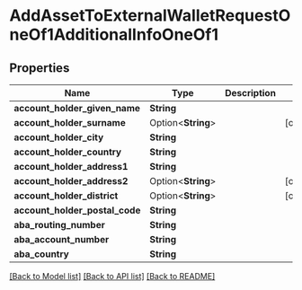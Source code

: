 # AddAssetToExternalWalletRequestOneOf1AdditionalInfoOneOf1

## Properties

Name | Type | Description | Notes
------------ | ------------- | ------------- | -------------
**account_holder_given_name** | **String** |  | 
**account_holder_surname** | Option<**String**> |  | [optional]
**account_holder_city** | **String** |  | 
**account_holder_country** | **String** |  | 
**account_holder_address1** | **String** |  | 
**account_holder_address2** | Option<**String**> |  | [optional]
**account_holder_district** | Option<**String**> |  | [optional]
**account_holder_postal_code** | **String** |  | 
**aba_routing_number** | **String** |  | 
**aba_account_number** | **String** |  | 
**aba_country** | **String** |  | 

[[Back to Model list]](../README.md#documentation-for-models) [[Back to API list]](../README.md#documentation-for-api-endpoints) [[Back to README]](../README.md)


